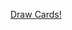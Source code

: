 [Draw Cards!](https://dharvspring.github.io/springboardOct22/js-asynch-asynch-await/draw-cards.html)